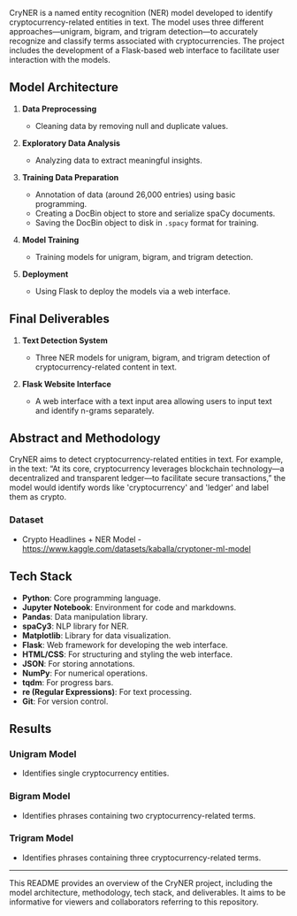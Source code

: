 CryNER is a named entity recognition (NER) model developed to identify cryptocurrency-related entities in text. The model uses three different approaches—unigram, bigram, and trigram detection—to accurately recognize and classify terms associated with cryptocurrencies. The project includes the development of a Flask-based web interface to facilitate user interaction with the models.

## Model Architecture

1. **Data Preprocessing**
   - Cleaning data by removing null and duplicate values.
   
2. **Exploratory Data Analysis**
   - Analyzing data to extract meaningful insights.

3. **Training Data Preparation**
   - Annotation of data (around 26,000 entries) using basic programming.
   - Creating a DocBin object to store and serialize spaCy documents.
   - Saving the DocBin object to disk in `.spacy` format for training.

4. **Model Training**
   - Training models for unigram, bigram, and trigram detection.

5. **Deployment**
   - Using Flask to deploy the models via a web interface.

## Final Deliverables

1. **Text Detection System**
   - Three NER models for unigram, bigram, and trigram detection of cryptocurrency-related content in text.

2. **Flask Website Interface**
   - A web interface with a text input area allowing users to input text and identify n-grams separately.

## Abstract and Methodology

CryNER aims to detect cryptocurrency-related entities in text. For example, in the text: “At its core, cryptocurrency leverages blockchain technology—a decentralized and transparent ledger—to facilitate secure transactions,” the model would identify words like 'cryptocurrency' and 'ledger' and label them as crypto.

### Dataset
- Crypto Headlines + NER Model -https://www.kaggle.com/datasets/kaballa/cryptoner-ml-model

## Tech Stack

- **Python**: Core programming language.
- **Jupyter Notebook**: Environment for code and markdowns.
- **Pandas**: Data manipulation library.
- **spaCy3**: NLP library for NER.
- **Matplotlib**: Library for data visualization.
- **Flask**: Web framework for developing the web interface.
- **HTML/CSS**: For structuring and styling the web interface.
- **JSON**: For storing annotations.
- **NumPy**: For numerical operations.
- **tqdm**: For progress bars.
- **re (Regular Expressions)**: For text processing.
- **Git**: For version control.
  
## Results

### Unigram Model
- Identifies single cryptocurrency entities.

### Bigram Model
- Identifies phrases containing two cryptocurrency-related terms.

### Trigram Model
- Identifies phrases containing three cryptocurrency-related terms.

---

This README provides an overview of the CryNER project, including the model architecture, methodology, tech stack, and deliverables. It aims to be informative for viewers and collaborators referring to this repository.





  
